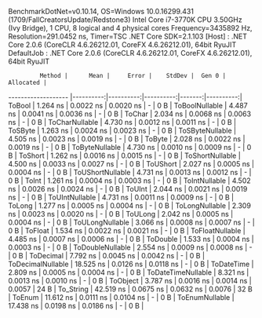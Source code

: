 
BenchmarkDotNet=v0.10.14, OS=Windows 10.0.16299.431 (1709/FallCreatorsUpdate/Redstone3)
Intel Core i7-3770K CPU 3.50GHz (Ivy Bridge), 1 CPU, 8 logical and 4 physical cores
Frequency=3435892 Hz, Resolution=291.0452 ns, Timer=TSC
.NET Core SDK=2.1.103
  [Host]     : .NET Core 2.0.6 (CoreCLR 4.6.26212.01, CoreFX 4.6.26212.01), 64bit RyuJIT
  DefaultJob : .NET Core 2.0.6 (CoreCLR 4.6.26212.01, CoreFX 4.6.26212.01), 64bit RyuJIT


             Method |      Mean |     Error |    StdDev |  Gen 0 | Allocated |
------------------- |----------:|----------:|----------:|-------:|----------:|
             ToBool |  1.264 ns | 0.0022 ns | 0.0020 ns |      - |       0 B |
     ToBoolNullable |  4.487 ns | 0.0041 ns | 0.0036 ns |      - |       0 B |
             ToChar |  2.034 ns | 0.0068 ns | 0.0063 ns |      - |       0 B |
     ToCharNullable |  4.730 ns | 0.0012 ns | 0.0011 ns |      - |       0 B |
            ToSByte |  1.263 ns | 0.0024 ns | 0.0023 ns |      - |       0 B |
    ToSByteNullable |  4.505 ns | 0.0023 ns | 0.0019 ns |      - |       0 B |
             ToByte |  2.028 ns | 0.0022 ns | 0.0019 ns |      - |       0 B |
     ToByteNullable |  4.730 ns | 0.0010 ns | 0.0009 ns |      - |       0 B |
            ToShort |  1.262 ns | 0.0016 ns | 0.0015 ns |      - |       0 B |
    ToShortNullable |  4.500 ns | 0.0033 ns | 0.0027 ns |      - |       0 B |
           ToUShort |  2.027 ns | 0.0005 ns | 0.0004 ns |      - |       0 B |
   ToUShortNullable |  4.731 ns | 0.0013 ns | 0.0012 ns |      - |       0 B |
              ToInt |  1.261 ns | 0.0004 ns | 0.0003 ns |      - |       0 B |
      ToIntNullable |  4.502 ns | 0.0026 ns | 0.0024 ns |      - |       0 B |
             ToUInt |  2.044 ns | 0.0021 ns | 0.0019 ns |      - |       0 B |
     ToUIntNullable |  4.731 ns | 0.0011 ns | 0.0009 ns |      - |       0 B |
             ToLong |  1.277 ns | 0.0005 ns | 0.0004 ns |      - |       0 B |
     ToLongNullable |  2.309 ns | 0.0023 ns | 0.0020 ns |      - |       0 B |
            ToULong |  2.042 ns | 0.0005 ns | 0.0004 ns |      - |       0 B |
    ToULongNullable |  3.066 ns | 0.0008 ns | 0.0007 ns |      - |       0 B |
            ToFloat |  1.534 ns | 0.0022 ns | 0.0021 ns |      - |       0 B |
    ToFloatNullable |  4.485 ns | 0.0007 ns | 0.0006 ns |      - |       0 B |
           ToDouble |  1.533 ns | 0.0004 ns | 0.0003 ns |      - |       0 B |
   ToDoubleNullable |  2.554 ns | 0.0009 ns | 0.0008 ns |      - |       0 B |
          ToDecimal |  7.792 ns | 0.0045 ns | 0.0042 ns |      - |       0 B |
  ToDecimalNullable | 18.525 ns | 0.0126 ns | 0.0118 ns |      - |       0 B |
         ToDateTime |  2.809 ns | 0.0005 ns | 0.0004 ns |      - |       0 B |
 ToDateTimeNullable |  8.321 ns | 0.0013 ns | 0.0010 ns |      - |       0 B |
           ToObject |  3.787 ns | 0.0016 ns | 0.0014 ns | 0.0057 |      24 B |
          To_String | 42.519 ns | 0.0675 ns | 0.0632 ns | 0.0076 |      32 B |
             ToEnum | 11.612 ns | 0.0111 ns | 0.0104 ns |      - |       0 B |
     ToEnumNullable | 17.438 ns | 0.0198 ns | 0.0186 ns |      - |       0 B |
